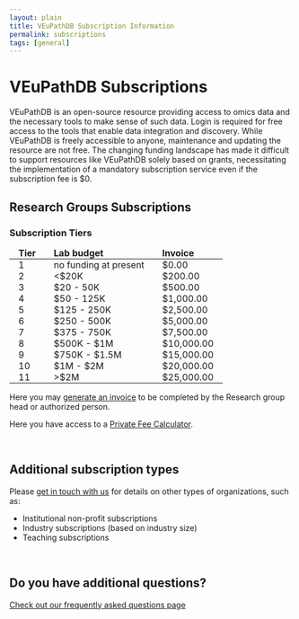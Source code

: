 ```yaml
---
layout: plain
title: VEuPathDB Subscription Information
permalink: subscriptions
tags: [general]
---
```

<style>
  div.static-content {
    td {
      padding: 0 1em;
    }
    thead td {
      font-weight: bold;
    }
  }
</style>

<h1>VEuPathDB Subscriptions</h1>

<div class="static-content">

  <p>VEuPathDB is an open-source resource providing access to omics data and the necessary tools to make sense of such data. Login is required for free access to the tools that enable data integration and discovery. While VEuPathDB is freely accessible to anyone, maintenance and updating the resource are not free. The changing funding landscape has made it difficult to support resources like VEuPathDB solely based on grants, necessitating the implementation of a mandatory subscription service even if the subscription fee is $0.</p>

  <h2>Research Groups Subscriptions</h2>

  <h3>Subscription Tiers</h3>
  <table>
  <thead><tr>
    <td>Tier</td>
    <td>Lab budget</td>
    <td>Invoice</td>
  </tr></thead>
  <tbody><tr>
    <td>1</td>
    <td>no funding at present</td>
    <td>$0.00</td>
  </tr>
  <tr>
    <td>2</td>
    <td>&lt;$20K</td>
    <td>$200.00</td>
  </tr>
  <tr>
    <td>3</td>
    <td>$20 - 50K</td>
    <td>$500.00</td>
  </tr>
  <tr>
    <td>4</td>
    <td>$50 - 125K</td>
    <td>$1,000.00</td>
  </tr>
  <tr>
    <td>5</td>
    <td>$125 - 250K</td>
    <td>$2,500.00</td>
  </tr>
  <tr>
    <td>6</td>
    <td>$250 - 500K</td>
    <td>$5,000.00</td>
  </tr>
  <tr>
    <td>7</td>
    <td>$375 - 750K</td>
    <td>$7,500.00</td>
  </tr>
  <tr>
    <td>8</td>
    <td>$500K - $1M</td>
    <td>$10,000.00</td>
  </tr>
  <tr>
    <td>9</td>
    <td>$750K - $1.5M</td>
    <td>$15,000.00</td>
  </tr>
  <tr>
    <td>10</td>
    <td>$1M - $2M</td>
    <td>$20,000.00</td>
  </tr>
  <tr>
    <td>11</td>
    <td>&gt;$2M</td>
    <td>$25,000.00</td>
  </tr></tbody>
  </table>

  <p>Here you may <a href="https://upenn.co1.qualtrics.com/jfe/form/SV_eKVRjzgyS05uwNU" target="_blank" rel="noopener noreferrer">generate an invoice</a> to be completed by the Research group head or authorized person.</p>

  <p>Here you have access to a <a href="https://docs.google.com/spreadsheets/d/1nvfeTIqPszfKyElrfAiW1KnB9bL5BSqmVeux_7u9XEo/copy?gid=790763898#gid=790763898" target="_blank" rel="noopener noreferrer">Private Fee Calculator</a>.</p>

<br>

  <h2>Additional subscription types</h2>
  <p>Please <a href="mailto:subscriptions@veupathdb.org">get in touch with us</a> for details on other types of organizations, such as:</p>

  <ul>
    <li>Institutional non-profit subscriptions</li>
    <li>Industry subscriptions (based on industry size)</li>
    <li>Teaching subscriptions</li>
  </ul>

<br>

  <h2>Do you have additional questions?</h2>
  <p> <a href="/a/app/static-content/faq.html">Check out our frequently asked questions page</a></p>

</div>
